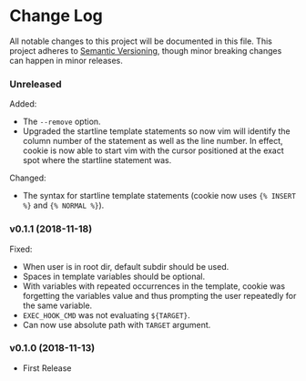 # Change Log

All notable changes to this project will be documented in this file. This project adheres to
[Semantic Versioning](https://semver.org/), though minor breaking changes can happen in minor
releases.

### Unreleased

Added:

* The `--remove` option.
* Upgraded the startline template statements so now vim will identify the column number of the statement as well as the line number. In effect, cookie is now able to start vim with the cursor positioned at the exact spot where the startline statement was.

Changed:

* The syntax for startline template statements (cookie now uses `{% INSERT %}` and `{% NORMAL %}`).

### v0.1.1 (2018-11-18)

Fixed:

* When user is in root dir, default subdir should be used.
* Spaces in template variables should be optional.
* With variables with repeated occurrences in the template, cookie was
  forgetting the variables value and thus prompting the user repeatedly
  for the same variable.
* `EXEC_HOOK_CMD` was not evaluating `${TARGET}`.
* Can now use absolute path with `TARGET` argument.

### v0.1.0 (2018-11-13)

* First Release
